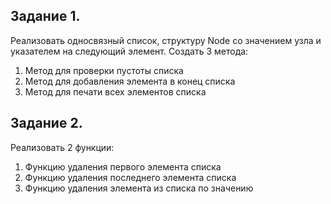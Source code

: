## Задание 1.
Реализовать односвязный список, структуру Node со значением узла и указателем на следующий элемент. 
Создать 3 метода: 
1. Метод для проверки пустоты списка
2. Метод для добавления элемента в конец списка
3. Метод для печати всех элементов списка
## Задание 2.
Реализовать 2 функции:
1. Функцию удаления первого элемента списка
2. Функцию удаления последнего элемента списка
3. Функцию удаления элемента из списка по значению
